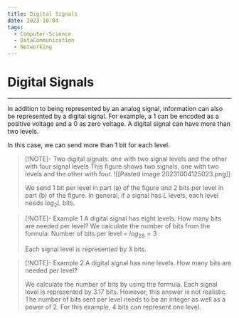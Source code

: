 ```yaml
---
title: Digital Signals
date: 2023-10-04
tags:
  - Computer-Science
  - DataCommunication
  - Networking
---
```


# Digital Signals

---

In addition to being represented by an analog signal, information can also be represented by a digital signal. For example, a $1$ can be encoded as a positive voltage and a $0$ as zero voltage. A digital signal can have more than two levels.

In this case, we can send more than 1 bit for each level.

> [!NOTE]- Two digital signals: one with two signal levels and the other with four signal levels
> This figure shows two signals, one with two levels and the other with four.
> ![[Pasted image 20231004125023.png]]
>
> We send 1 bit per level in part (a) of the figure
> and 2 bits per level in part (b) of the figure. In general, if a signal has $L$ levels, each level needs $log_2L$ bits.

> [!NOTE]- Example 1
> A digital signal has eight levels. How many bits are needed per level? We calculate the number of bits from the formula:
> Number of bits per level = $log_28=3$
>
> Each signal level is represented by 3 bits.

> [!NOTE]- Example 2
> A digital signal has nine levels. How many bits are needed per level?
> 
> We calculate the number of bits by using the formula. Each signal level is represented by 3.17 bits. However, this answer is not realistic. The number of bits sent per level needs to be an integer as well as a power of $2$. For this example, 4 bits can represent one level.


